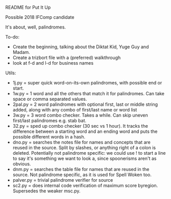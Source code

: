 README for Put It Up

Possible 2018 IFComp candidate

It's about, well, palindromes.

To-do:

* Create the beginning, talking about the Diktat Kid, Yuge Guy and Madam.
* Create a trizbort file with a (preferred) walkthrough
* look at f-d and l-d for business names

Utils:

* 1j.py = super quick word-on-its-own palindromes, with possible end or start.
* 1w.py = 1 word and all the others that match it for palindromes. Can take space or comma separated values.
* 2pal.py = 2 word palindromes with optional first, last or middle string added, along with any combo of first/last name or word list
* 3w.py = 3 word combo checker. Takes a while. Can skip uneven first/last palindromes e.g. stab bat.
* 32.py = sped up combo checker (30 sec vs 1 hour). It tracks the difference between a starting word and an ending word and puts the possible different words in a hash.
* dno.py = searches the notes file for names and concepts that are reused in the source. Split by slashes, or anything right of a colon is deleted. Potentially not palindrome specific: we could use ! to start a line to say it's something we want to look a, since spoonerisms aren't as obvious.
* dnm.py = searches the table file for names that are reused in the source. Not palindrome specific, as it is used for Spell Woken too.
* palver.py = trivial palindrome verifier for source
* sc2.py = does internal code verification of maximum score byregion. Supersedes the weaker msc.py.
